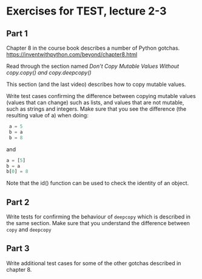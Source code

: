 # Exercises for TEST, lecture 2-3

## Part 1
Chapter 8 in the course book describes a number of Python gotchas.
https://inventwithpython.com/beyond/chapter8.html

Read through the section named _Don’t Copy Mutable Values Without copy.copy() and copy.deepcopy()_

This section (and the last video) describes how to copy mutable values.

Write test cases confirming the difference between copying mutable values (values that can
change) such as lists, and values that are not mutable, such as strings and integers. Make
sure that you see the difference (the resulting value of a) when doing:
```python
 a = 5
 b = a
 b = 8
```
and
```python
a = [5]
b = a
b[0] = 8
```
Note that the id() function can be used to check the identity of an object.

## Part 2
Write tests for confirming the behaviour of `deepcopy` which is described in the same
section. Make sure that you understand the difference between `copy` and `deepcopy`

## Part 3
Write additional test cases for some of the other gotchas described in chapter 8.